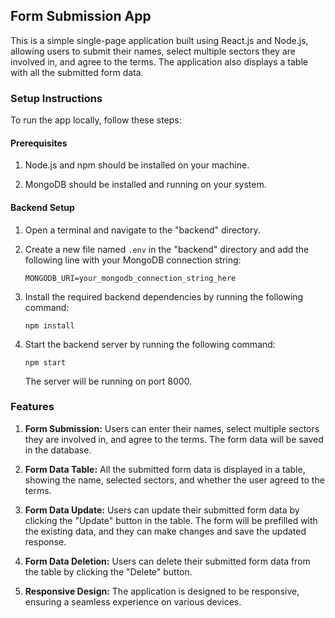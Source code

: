 ## Form Submission App

This is a simple single-page application built using React.js and Node.js, allowing users to submit their names, select multiple sectors they are involved in, and agree to the terms. The application also displays a table with all the submitted form data.

### Setup Instructions

To run the app locally, follow these steps:

#### Prerequisites

1. Node.js and npm should be installed on your machine.

2. MongoDB should be installed and running on your system.

#### Backend Setup

1. Open a terminal and navigate to the "backend" directory.

2. Create a new file named `.env` in the "backend" directory and add the following line with your MongoDB connection string:

   ```
   MONGODB_URI=your_mongodb_connection_string_here
   ```

3. Install the required backend dependencies by running the following command:

   ```
   npm install
   ```

4. Start the backend server by running the following command:

   ```
   npm start
   ```

   The server will be running on port 8000.


### Features

1. **Form Submission:** Users can enter their names, select multiple sectors they are involved in, and agree to the terms. The form data will be saved in the database.

2. **Form Data Table:** All the submitted form data is displayed in a table, showing the name, selected sectors, and whether the user agreed to the terms.

3. **Form Data Update:** Users can update their submitted form data by clicking the "Update" button in the table. The form will be prefilled with the existing data, and they can make changes and save the updated response.

4. **Form Data Deletion:** Users can delete their submitted form data from the table by clicking the "Delete" button.

5. **Responsive Design:** The application is designed to be responsive, ensuring a seamless experience on various devices.
